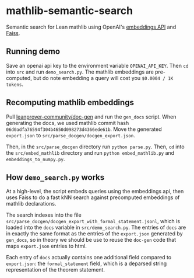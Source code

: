# mathlib-semantic-search
Semantic search for Lean mathlib using OpenAI's [embeddings API](https://openai.com/blog/new-and-improved-embedding-model/) and [Faiss](https://github.com/facebookresearch/faiss). 

## Running demo
Save an openai api key to the environment variable `OPENAI_API_KEY`. Then `cd` into `src` and run `demo_search.py`. The mathlib embeddings are pre-computed, but do note embedding a query will cost you `$0.0004 / 1K tokens`. 

## Recomputing mathlib embeddings
Pull [leanprover-community/doc-gen](https://github.com/leanprover-community/doc-gen) and run the `gen_docs` script. When generating the docs, we used mathlib commit hash `06d0adfa76594f304b4650d098273d4366ede61b`. Move the generated `export.json` to `src/parse_docgen/docgen_export.json`. 

Then, in the `src/parse_docgen` directory run `python parse.py`. Then, `cd` into the `src/embed_mathlib` directory and run `python embed_mathlib.py` and `embeddings_to_numpy.py`. 

## How `demo_search.py` works

At a high-level, the script embeds queries using the embeddings api, then uses Faiss to do a fast kNN search against precomputed embeddings of mathlib declarations. 

The search indexes into the file `src/parse_docgen/docgen_export_with_formal_statement.jsonl`, which is loaded into the `docs` variable in `src/demo_search.py`. The entries of `docs` are in exactly the same format as the entries of the `export.json` generated by `gen_docs`, so in theory we should be use to reuse the `doc-gen` code that maps `export.json` entries to html. 

Each entry of `docs` actually contains one additional field compared to `export.json`: the `formal_statement` field, which is a deparsed string representation of the theorem statement. 
